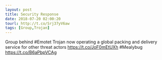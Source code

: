```yaml
---
layout: post
title: Security Response
date: 2018-07-20 02:00:20
tourl: http://t.co/Srj37yV6aw
tags: [Group,Trojan]
---
```

Group behind #Emotet Trojan now operating a global packing and delivery service for other threat actors https://t.co/JoF0mEtUXh  #Mealybug https://t.co/B6aPbpVCAg